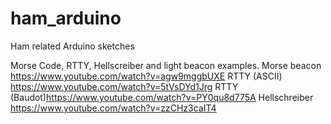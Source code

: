# ham_arduino
Ham related Arduino sketches

Morse Code, RTTY, Hellscreiber and light beacon examples. 
Morse beacon https://www.youtube.com/watch?v=agw9mggbUXE
RTTY (ASCII) https://www.youtube.com/watch?v=5tVsDYd1Jrg
RTTY (Baudot)https://www.youtube.com/watch?v=PY0qu8d775A
Hellschreiber https://www.youtube.com/watch?v=zzCHz3caIT4
